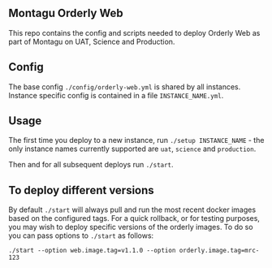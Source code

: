 ## Montagu Orderly Web
This repo contains the config and scripts needed to deploy Orderly Web as part of Montagu
 on UAT, Science and Production.
 
## Config
The base config `./config/orderly-web.yml` is shared by all instances. Instance specific config
is contained in a file `INSTANCE_NAME.yml`.

## Usage
The first time you deploy to a new instance, run `./setup INSTANCE_NAME` - the only instance names
currently supported are `uat`, `science` and `production`.

Then and for all subsequent deploys run `./start`.

## To deploy different versions 
By default `./start` will always pull and run the most recent docker images based on the configured tags.
For a quick rollback, or for testing purposes, you may wish to deploy specific versions of the orderly images.
To do so you can pass options to `./start` as follows:

    ./start --option web.image.tag=v1.1.0 --option orderly.image.tag=mrc-123
    
